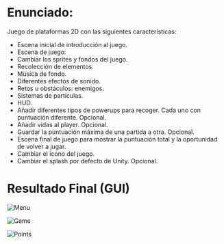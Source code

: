 # Enunciado:

Juego de plataformas 2D con las siguientes características:

- Escena inicial de introducción al juego.
- Escena de juego:
- Cambiar los sprites y fondos del juego.
- Recolección de elementos.
- Música de fondo.
- Diferentes efectos de sonido.
- Retos u obstáculos: enemigos.
- Sistemas de partículas.
- HUD.
- Añadir diferentes tipos de powerups para recoger. Cada uno con puntuación diferente. Opcional.
- Añadir vidas al player. Opcional.
- Guardar la puntuación máxima de una partida a otra. Opcional.
- Escena final de juego para mostrar la puntuación total y la oportunidad de volver a jugar.
- Cambiar el icono del juego.
- Cambiar el splash por defecto de Unity. Opcional.

# Resultado Final (GUI)

![Menu](https://github.com/GonzaloSC95/Actividad3_JuedoDeadPool2D/blob/1cc53f3353add5d9dc9a17ab7cf0033956e4d38e/Menu.PNG)

![Game](https://github.com/GonzaloSC95/Actividad3_JuedoDeadPool2D/blob/32a0dcded052bd91e1566df1812f366eab3ec205/Game.PNG)

![Points](https://github.com/GonzaloSC95/Actividad3_JuedoDeadPool2D/blob/fd88b246710c219ff7cff3323d2fb103604068b5/Points.PNG)
